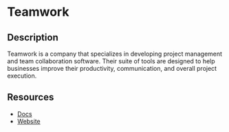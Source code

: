# Teamwork

## Description

Teamwork is a company that specializes in developing project management and team collaboration software. Their suite of tools are designed to help businesses improve their productivity, communication, and overall project execution.

## Resources

- [Docs](https://apidocs.teamwork.com/)
- [Website](teamwork.com)
